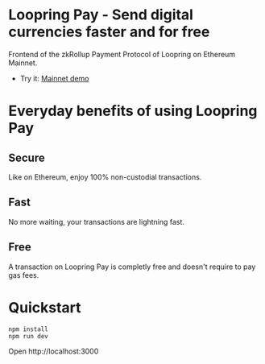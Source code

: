 # Loopring Pay - Send digital currencies faster and for free

Frontend of the zkRollup Payment Protocol of Loopring on Ethereum Mainnet.

- Try it: [Mainnet demo](nicemarcela.github.io/loopring-pay/)

# Everyday benefits of using Loopring Pay

## Secure

Like on Ethereum, enjoy 100% non-custodial transactions.

## Fast

No more waiting, your transactions are lightning fast.

## Free

A transaction on Loopring Pay is completly free and doesn't require to pay gas fees.

# Quickstart
```
npm install
npm run dev
```
Open http://localhost:3000

